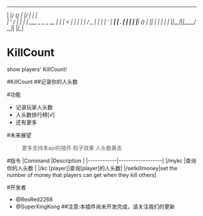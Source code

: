  _  ___ _ _  _____                  _   
| |/ (_) | |/ ____|                | |  
| ' / _| | | |     ___  _   _ _ __ | |_ 
|  < | | | | |    / _ \| | | | '_ \| __|
| . \| | | | |___| (_) | |_| | | | | |_ 
|_|\_\_|_|_|\_____\___/ \__,_|_| |_|\__|
# KillCount
show players' KillCount!

#KillCount
##记录你的人头数

#功能
- 记录玩家人头数
- 人头数排行榜[√]
- 还有更多

#未来展望
>更多支持本api的插件
>粒子效果
>人头数暴击

#指令
|Command     |Description       |
|------------|------------------|
|/mykc       |查询你的人头数      |
|/kc [player]|查询[player]的人头数|
|/setkillmoney|set the number of money that players can get when they kill others|

#开发者
- @RexRed2268
- @SuperXingKong
##注意:本插件尚未开发完成，请关注我们的更新
